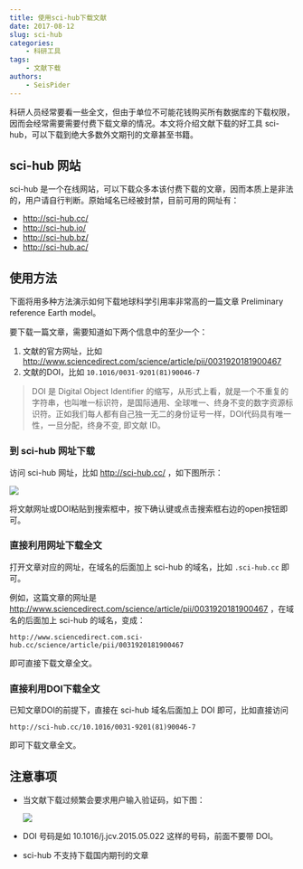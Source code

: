```yaml
---
title: 使用sci-hub下载文献
date: 2017-08-12
slug: sci-hub
categories:
    - 科研工具
tags:
    - 文献下载
authors:
    - SeisPider
---
```


科研人员经常要看一些全文，但由于单位不可能花钱购买所有数据库的下载权限，因而会经常需要需要付费下载文章的情况。本文将介绍文献下载的好工具 sci-hub，可以下载到绝大多数外文期刊的文章甚至书籍。

## sci-hub 网站

sci-hub 是一个在线网站，可以下载众多本该付费下载的文章，因而本质上是非法的，用户请自行判断。原始域名已经被封禁，目前可用的网址有：

- http://sci-hub.cc/
- http://sci-hub.io/
- http://sci-hub.bz/
- http://sci-hub.ac/

## 使用方法

下面将用多种方法演示如何下载地球科学引用率非常高的一篇文章 Preliminary reference Earth model。

要下载一篇文章，需要知道如下两个信息中的至少一个：

1. 文献的官方网址，比如 http://www.sciencedirect.com/science/article/pii/0031920181900467
2. 文献的DOI，比如 `10.1016/0031-9201(81)90046-7`

> DOI 是 Digital Object Identifier 的缩写，从形式上看，就是一个不重复的字符串，也叫唯一标识符，是国际通用、全球唯一、终身不变的数字资源标识符。正如我们每人都有自己独一无二的身份证号一样，DOI代码具有唯一性，一旦分配，终身不变, 即文献 ID。

### 到 sci-hub 网址下载

访问 sci-hub 网址，比如 http://sci-hub.cc/ ，如下图所示：

![](/images/sci-hub-homepage.png)

将文献网址或DOI粘贴到搜索框中，按下确认键或点击搜索框右边的open按钮即可。

### 直接利用网址下载全文

打开文章对应的网址，在域名的后面加上 sci-hub 的域名，比如 `.sci-hub.cc` 即可。

例如，这篇文章的网址是 http://www.sciencedirect.com/science/article/pii/0031920181900467 ，在域名的后面加上 sci-hub 的域名，变成：

    http://www.sciencedirect.com.sci-hub.cc/science/article/pii/0031920181900467

即可直接下载文章全文。

### 直接利用DOI下载全文

已知文章DOI的前提下，直接在 sci-hub 域名后面加上 DOI 即可，比如直接访问  

    http://sci-hub.cc/10.1016/0031-9201(81)90046-7

即可下载文章全文。

## 注意事项

- 当文献下载过频繁会要求用户输入验证码，如下图：

  ![](/images/sci-hub-captcha.png)

- DOI 号码是如 10.1016/j.jcv.2015.05.022 这样的号码，前面不要带 DOI。
- sci-hub 不支持下载国内期刊的文章